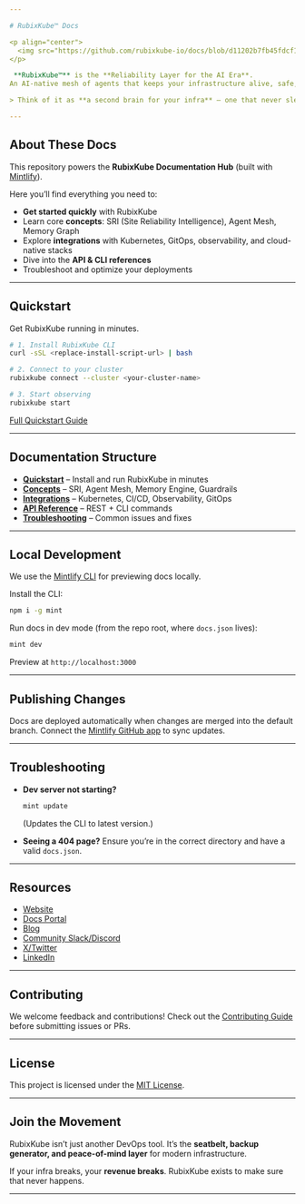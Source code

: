 ```yaml
---

# RubixKube™ Docs

<p align="center">
  <img src="https://github.com/rubixkube-io/docs/blob/d11202b7fb45fdcf1551c7c11a25c9a67e2dcbd2/images/hero-dark.png" alt="RubixKube Logo" width="400"/>
</p>

 **RubixKube™** is the **Reliability Layer for the AI Era**.
An AI-native mesh of agents that keeps your infrastructure alive, safe, and self-healing.

> Think of it as **a second brain for your infra** — one that never sleeps, never forgets, and always protects your uptime.

---
```


##  About These Docs

This repository powers the **RubixKube Documentation Hub** (built with [Mintlify](https://mintlify.com)).

Here you’ll find everything you need to:

*  **Get started quickly** with RubixKube
*  Learn core **concepts**: SRI (Site Reliability Intelligence), Agent Mesh, Memory Graph
*  Explore **integrations** with Kubernetes, GitOps, observability, and cloud-native stacks
*  Dive into the **API & CLI references**
*  Troubleshoot and optimize your deployments

---

##  Quickstart

Get RubixKube running in minutes.

```bash
# 1. Install RubixKube CLI
curl -sSL <replace-install-script-url> | bash

# 2. Connect to your cluster
rubixkube connect --cluster <your-cluster-name>

# 3. Start observing
rubixkube start
```

 [Full Quickstart Guide](replace-docs-quickstart-url)

---

##  Documentation Structure

* **[Quickstart](replace-docs-quickstart-url)** – Install and run RubixKube in minutes
* **[Concepts](replace-docs-concepts-url)** – SRI, Agent Mesh, Memory Engine, Guardrails
* **[Integrations](replace-docs-integrations-url)** – Kubernetes, CI/CD, Observability, GitOps
* **[API Reference](replace-docs-api-url)** – REST + CLI commands
* **[Troubleshooting](replace-docs-troubleshooting-url)** – Common issues and fixes

---

##  Local Development

We use the [Mintlify CLI](https://www.npmjs.com/package/mint) for previewing docs locally.

Install the CLI:

```bash
npm i -g mint
```

Run docs in dev mode (from the repo root, where `docs.json` lives):

```bash
mint dev
```

Preview at  `http://localhost:3000`

---

##  Publishing Changes

Docs are deployed automatically when changes are merged into the default branch.
Connect the [Mintlify GitHub app](https://dashboard.mintlify.com/settings/organization/github-app) to sync updates.

---

##  Troubleshooting

* **Dev server not starting?**

  ```bash
  mint update
  ```

  (Updates the CLI to latest version.)

* **Seeing a 404 page?**
  Ensure you’re in the correct directory and have a valid `docs.json`.

---

##  Resources

*  [Website](https://rubixkube.ai)
*  [Docs Portal](replace-docs-portal-url)
*  [Blog](https://rubixkube.ai/blog)
*  [Community Slack/Discord](replace-community-url)
*  [X/Twitter](https://twitter.com/RubixKubeHQ)
*  [LinkedIn](https://linkedin.com/company/rubixkube)

---

##  Contributing

We welcome feedback and contributions!
Check out the [Contributing Guide](replace-contributing-url) before submitting issues or PRs.

---

##  License

This project is licensed under the [MIT License](replace-license-url).

---

##  Join the Movement

RubixKube isn’t just another DevOps tool.
It’s the **seatbelt, backup generator, and peace-of-mind layer** for modern infrastructure.

If your infra breaks, your **revenue breaks**.
RubixKube exists to make sure that never happens.

---
